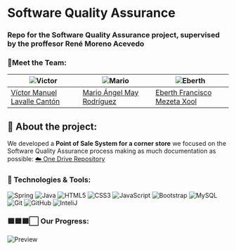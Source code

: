 # Software Quality Assurance
### Repo for the Software Quality Assurance project, supervised by the proffesor René Moreno Acevedo
### 👥Meet the Team:

| ![Victor](https://i.ibb.co/hXWxtJW/Me.png)| ![Mario](https://i.ibb.co/Q8jk2pv/Mario.png)| ![Eberth](https://i.ibb.co/Xkv3fMR/Eberth.png)|
| ----- | ---- | ----- |
| <a href="https://github.com/VictorLavalle"> Víctor Manuel Lavalle Cantón</a> | <a href="https://github.com/MarioMay"> Mario Ángel May Rodríguez </a> | <a href="https://github.com/EberthMezeta"> Eberth Francisco Mezeta Xool </a> |

## 👀 About the project:
We developed a <b>Point of Sale System for a corner store</b> we focused on the Software Quality Assurance process making as much documentation as possible:
<a href="https://alumnosuady-my.sharepoint.com/:f:/g/personal/a18016318_alumnos_uady_mx/EhuLG-V8TcFMlKM9UcZNsZoBdvw07IKnFQOYHbUGmLBxzg?e=Wfqe0u"> ☁️ One Drive Repository</a>
<h3 align="left">🔧 Technologies & Tools:</h3>

<p align="center">
  
![Spring](https://img.shields.io/badge/-Spring-green?style=flat&logo=Spring&logoColor=white&link=https://github.com/VictorLavalle)
![Java](https://img.shields.io/badge/Java-orange?style=flat&logo=java&logoColor=white&link=https://github.com/VictorLavalle)
![HTML5](https://img.shields.io/badge/-HTML5-%23E44D27?style=flat-square&logo=html5&logoColor=ffffff)
![CSS3](https://img.shields.io/badge/-CSS3-%231572B6?style=flat-square&logo=css3)
![JavaScript](https://img.shields.io/badge/-JavaScript-black?style=flat-square&logo=javascript)
![Bootstrap](https://img.shields.io/badge/-Bootstrap-563D7C?style=flat-square&logo=bootstrap)
![MySQL](https://img.shields.io/badge/-MySQL-white?style=flat-square&logo=mysql)
![Git](https://img.shields.io/badge/-Git-black?style=flat-square&logo=git)
![GitHub](https://img.shields.io/badge/-GitHub-181717?style=flat-square&logo=github)
![InteliJ](https://img.shields.io/badge/IntelliJIDEA-000000.svg?style=flat-square&logo=intellij-idea&logoColor=white)

</p>

<h3 align="left"> 🟩🟩🟩⬜ Our Progress: </h3>

![Preview](https://i.ibb.co/VW4bTyJ/preview.gif)
